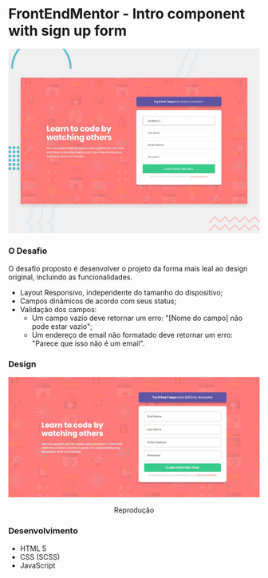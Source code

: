 # FrontEndMentor - Intro component with sign up form

![](./design/desktop-preview.jpg)

### O Desafio
O desafio proposto é desenvolver o projeto da forma mais leal ao design original, incluindo as funcionalidades.

- Layout Responsivo, independente do tamanho do dispositivo;
- Campos dinâmicos de acordo com seus status;
- Validação dos campos:
  - Um campo vazio deve retornar um erro: "[Nome do campo] não pode estar vazio";
  - Um endereço de email não formatado deve retornar um erro: "Parece que isso não é um email".

### Design

<p>
  <img src="https://github.com/LucasVollmann/FrontEndMentor-Challenges/blob/main/newbie/intro-component-with-signup-form/design/final-design.jpg" />
  <p align="center">Reprodução</p>
</p>

### Desenvolvimento

- HTML 5
- CSS (SCSS)
- JavaScript
